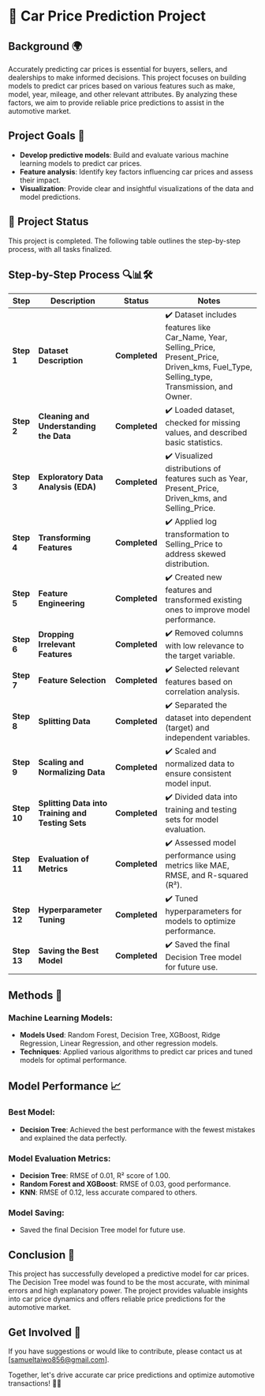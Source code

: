 # 🚗 Car Price Prediction Project

## Background 🌍
Accurately predicting car prices is essential for buyers, sellers, and dealerships to make informed decisions. This project focuses on building models to predict car prices based on various features such as make, model, year, mileage, and other relevant attributes. By analyzing these factors, we aim to provide reliable price predictions to assist in the automotive market.

## Project Goals 🎯
- **Develop predictive models**: Build and evaluate various machine learning models to predict car prices.
- **Feature analysis**: Identify key factors influencing car prices and assess their impact.
- **Visualization**: Provide clear and insightful visualizations of the data and model predictions.

## 📌 Project Status
This project is completed. The following table outlines the step-by-step process, with all tasks finalized.

## Step-by-Step Process 🔍📊🛠️

| Step | Description | Status | Notes |
|------|-------------|--------|-------|
| **Step 1** | **Dataset Description** | **Completed** | ✔️ Dataset includes features like Car_Name, Year, Selling_Price, Present_Price, Driven_kms, Fuel_Type, Selling_type, Transmission, and Owner. |
| **Step 2** | **Cleaning and Understanding the Data** | **Completed** | ✔️ Loaded dataset, checked for missing values, and described basic statistics. |
| **Step 3** | **Exploratory Data Analysis (EDA)** | **Completed** | ✔️ Visualized distributions of features such as Year, Present_Price, Driven_kms, and Selling_Price. |
| **Step 4** | **Transforming Features** | **Completed** | ✔️ Applied log transformation to Selling_Price to address skewed distribution. |
| **Step 5** | **Feature Engineering** | **Completed** | ✔️ Created new features and transformed existing ones to improve model performance. |
| **Step 6** | **Dropping Irrelevant Features** | **Completed** | ✔️ Removed columns with low relevance to the target variable. |
| **Step 7** | **Feature Selection** | **Completed** | ✔️ Selected relevant features based on correlation analysis. |
| **Step 8** | **Splitting Data** | **Completed** | ✔️ Separated the dataset into dependent (target) and independent variables. |
| **Step 9** | **Scaling and Normalizing Data** | **Completed** | ✔️ Scaled and normalized data to ensure consistent model input. |
| **Step 10** | **Splitting Data into Training and Testing Sets** | **Completed** | ✔️ Divided data into training and testing sets for model evaluation. |
| **Step 11** | **Evaluation of Metrics** | **Completed** | ✔️ Assessed model performance using metrics like MAE, RMSE, and R-squared (R²). |
| **Step 12** | **Hyperparameter Tuning** | **Completed** | ✔️ Tuned hyperparameters for models to optimize performance. |
| **Step 13** | **Saving the Best Model** | **Completed** | ✔️ Saved the final Decision Tree model for future use. |

## Methods 🔧

### Machine Learning Models:
- **Models Used**: Random Forest, Decision Tree, XGBoost, Ridge Regression, Linear Regression, and other regression models.
- **Techniques**: Applied various algorithms to predict car prices and tuned models for optimal performance.

## Model Performance 📈

### Best Model:
- **Decision Tree**: Achieved the best performance with the fewest mistakes and explained the data perfectly.

### Model Evaluation Metrics:
- **Decision Tree**: RMSE of 0.01, R² score of 1.00.
- **Random Forest and XGBoost**: RMSE of 0.03, good performance.
- **KNN**: RMSE of 0.12, less accurate compared to others.

### Model Saving:
- Saved the final Decision Tree model for future use.

## Conclusion 🎯
This project has successfully developed a predictive model for car prices. The Decision Tree model was found to be the most accurate, with minimal errors and high explanatory power. The project provides valuable insights into car price dynamics and offers reliable price predictions for the automotive market.

## Get Involved 🚀
If you have suggestions or would like to contribute, please contact us at [samueltaiwo856@gmail.com].

Together, let's drive accurate car price predictions and optimize automotive transactions! 🚗💡

